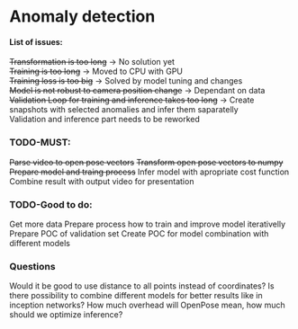 # Anomaly detection

#### List of issues:
~~Transformation is too long~~ -> No solution yet<br>
~~Training is too long~~ -> Moved to CPU with GPU<br>
~~Training loss is too big~~ -> Solved by model tuning and changes<br>
~~Model is not robust to camera position change~~ -> Dependant on data<br>
~~Validation Loop for training and inference takes too long~~ -> Create snapshots with selected anomalies and infer them saparatelly<br>
Validation and inference part needs to be reworked

### TODO-MUST:
 ~~Parse video to open pose vectors~~ 
 ~~Transform open pose vectors to numpy~~
 ~~Prepare model and traing process~~
  Infer model with apropriate cost function
  Combine result with output video for presentation

 ### TODO-Good to do:
 Get more data
 Prepare process how to train and improve model iterativelly
 Prepare POC of validation set 
 Create POC for model combination with different models
 
### Questions
Would it be good to use distance to all points instead of coordinates?
Is there possibility to combine different models for better results like in inception networks?
How much overhead will OpenPose mean, how much should we optimize inference?

 
 
